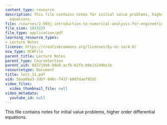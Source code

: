 ```yaml
---
content_type: resource
description: This file contains notes for initial value problems, higher order differential
  equations.
file: /courses/2-993j-introduction-to-numerical-analysis-for-engineering-13-002j-spring-2005/5baa6ba33dbf840c7437b0d7daef92d2_lect_11.pdf
file_size: 1833225
file_type: application/pdf
learning_resource_types:
- Lecture Notes
license: https://creativecommons.org/licenses/by-nc-sa/4.0/
ocw_type: OCWFile
parent_title: Lecture Notes
parent_type: CourseSection
parent_uid: 0d2719e8-b8e8-acfb-62fb-88e13249bc1b
resourcetype: Document
title: lect_11.pdf
uid: 5baa6ba3-3dbf-840c-7437-b0d7daef92d2
video_files:
  video_thumbnail_file: null
video_metadata:
  youtube_id: null
---
```

This file contains notes for initial value problems, higher order differential equations.